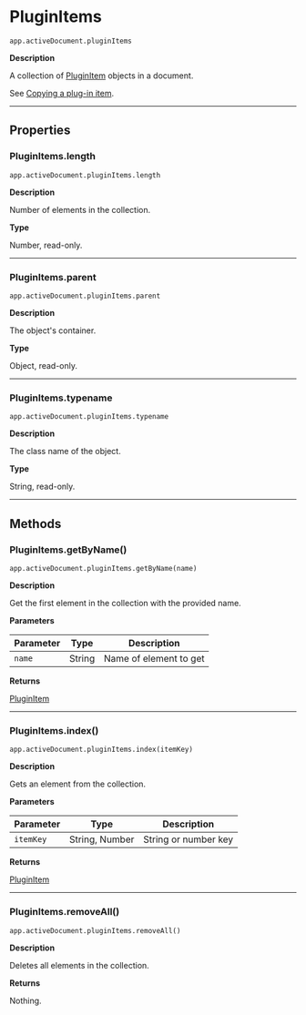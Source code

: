 # PluginItems

`app.activeDocument.pluginItems`

**Description**

A collection of [PluginItem](PluginItem.md#jsobjref-pluginitem) objects in a document.

See [Copying a plug-in item](PluginItem.md#jsobjref-pluginitem-copying-a-plugin-item).

---

## Properties

### PluginItems.length

`app.activeDocument.pluginItems.length`

**Description**

Number of elements in the collection.

**Type**

Number, read-only.

---

### PluginItems.parent

`app.activeDocument.pluginItems.parent`

**Description**

The object's container.

**Type**

Object, read-only.

---

### PluginItems.typename

`app.activeDocument.pluginItems.typename`

**Description**

The class name of the object.

**Type**

String, read-only.

---

## Methods

### PluginItems.getByName()

`app.activeDocument.pluginItems.getByName(name)`

**Description**

Get the first element in the collection with the provided name.

**Parameters**

| Parameter   | Type   | Description            |
|-------------|--------|------------------------|
| `name`      | String | Name of element to get |

**Returns**

[PluginItem](PluginItem.md#jsobjref-pluginitem)

---

### PluginItems.index()

`app.activeDocument.pluginItems.index(itemKey)`

**Description**

Gets an element from the collection.

**Parameters**

| Parameter   | Type           | Description          |
|-------------|----------------|----------------------|
| `itemKey`   | String, Number | String or number key |

**Returns**

[PluginItem](PluginItem.md#jsobjref-pluginitem)

---

### PluginItems.removeAll()

`app.activeDocument.pluginItems.removeAll()`

**Description**

Deletes all elements in the collection.

**Returns**

Nothing.
